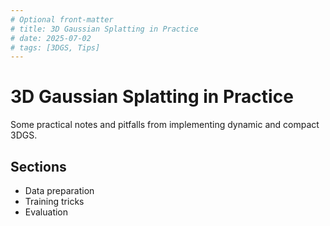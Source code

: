 ```yaml
---
# Optional front-matter
# title: 3D Gaussian Splatting in Practice
# date: 2025-07-02
# tags: [3DGS, Tips]
---
```


# 3D Gaussian Splatting in Practice

Some practical notes and pitfalls from implementing dynamic and compact 3DGS.

## Sections
- Data preparation
- Training tricks
- Evaluation


